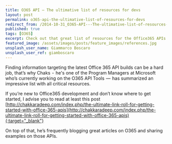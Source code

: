 ```yaml
---
title: O365 API — The ultimative list of resources for devs
layout: post
permalink: o365-api-the-ultimative-list-of-resources-for-devs
redirect_from: /2014-10-31_O365-API---The-ultimative-list-of-resources-for-devs-9d50dfb05168
published: true
tags: [O365]
excerpt: Check out that great list of resources for the Office365 APIs. If you do Office365 development, this is a must have.
featured_image: /assets/images/posts/feature_images/references.jpg
unsplash_user_name: Giammarco Boscaro
unsplash_user_ref: giamboscaro
---
```


Finding information targeting the latest Office 365 API builds can be a hard job, that’s why Chaks  -  he's one of the Program Managers at Microsoft who’s currently working on the O365 API Tools  —  has summarized an impressive list with all critical resources.

If you’re new to Office365 development and don’t know where to get started, I advise you to read at least this post [http://chakkaradeep.com/index.php/the-ultimate-link-roll-for-getting-started-with-office-365-apis](http://chakkaradeep.com/index.php/the-ultimate-link-roll-for-getting-started-with-office-365-apis){:target="_blank"}

On top of that, he’s frequently blogging great articles on O365 and sharing examples on those APIs.


